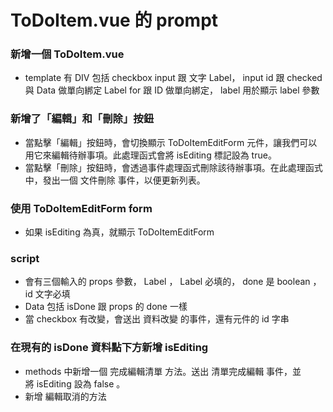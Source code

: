 # ToDoItem.vue 的 prompt


### 新增一個 ToDoItem.vue
- template
有 DIV 包括 checkbox input 跟 文字 Label， input id 跟 checked 與 Data 做單向綁定
Label for 跟 ID 做單向綁定， label 用於顯示 label 參數

### 新增了「編輯」和「刪除」按鈕
- 當點擊「編輯」按鈕時，會切換顯示 ToDoItemEditForm 元件，讓我們可以用它來編輯待辦事項。此處理函式會將 isEditing 標記設為 true。
- 當點擊「刪除」按鈕時，會透過事件處理函式刪除該待辦事項。在此處理函式中，發出一個 文件刪除 事件，以便更新列表。


### 使用 ToDoItemEditForm form
- 如果 isEditing 為真，就顯示 ToDoItemEditForm


### script 
- 會有三個輸入的 props 參數， Label ， Label 必填的， done 是 boolean ，id 文字必填
- Data 包括 isDone 跟 props 的 done 一樣
- 當 checkbox 有改變，會送出 資料改變 的事件，還有元件的 id 字串


### 在現有的 isDone 資料點下方新增 isEditing
- methods 中新增一個 完成編輯清單 方法。送出 清單完成編輯 事件，並將 isEditing 設為 false 。 
- 新增 編輯取消的方法